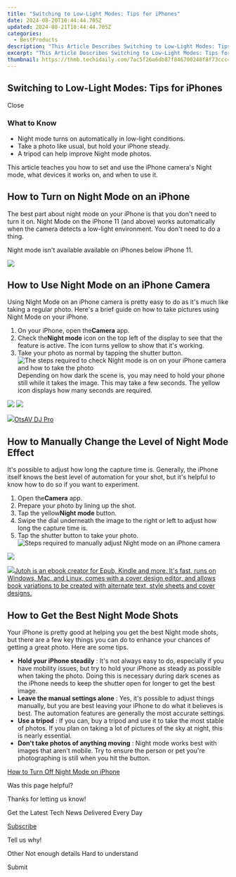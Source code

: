 ```yaml
---
title: "Switching to Low-Light Modes: Tips for iPhones"
date: 2024-08-20T10:44:44.705Z
updated: 2024-08-21T10:44:44.705Z
categories:
  - BestProducts
description: "This Article Describes Switching to Low-Light Modes: Tips for iPhones"
excerpt: "This Article Describes Switching to Low-Light Modes: Tips for iPhones"
thumbnail: https://thmb.techidaily.com/7ac5f26a6db87f846700248f8f73ccc48783db9e18aa51cea1cc573fd025f0cb.jpg
---
```


## Switching to Low-Light Modes: Tips for iPhones

Close 

###  What to Know

* Night mode turns on automatically in low-light conditions.
* Take a photo like usual, but hold your iPhone steady.
* A tripod can help improve Night mode photos.

 This article teaches you how to set and use the iPhone camera's Night mode, what devices it works on, and when to use it. 

##  How to Turn on Night Mode on an iPhone 

 The best part about night mode on your iPhone is that you don't need to turn it on. Night Mode on the iPhone 11 (and above) works automatically when the camera detects a low-light environment. You don't need to do a thing.

Night mode isn't available available on iPhones below iPhone 11.

<!-- affiliate ads begin -->
<a href="https://store.massmailsoftware.com/order/checkout.php?PRODS=2069351&QTY=1&AFFILIATE=108875&CART=1"><img src="https://secure.avangate.com/images/merchant/dc87c13749315c7217cdc4ac692e704c/banera_for_partners-24_%282%29.jpg" border="0"></a>
<!-- affiliate ads end -->
##  How to Use Night Mode on an iPhone Camera 

 Using Night Mode on an iPhone camera is pretty easy to do as it's much like taking a regular photo. Here's a brief guide on how to take pictures using Night Mode on your iPhone.

1. On your iPhone, open the**Camera** app.
2. Check the**Night mode** icon on the top left of the display to see that the feature is active. The icon turns yellow to show that it's working.
3. Take your photo as normal by tapping the shutter button.  
![The steps required to check Night mode is on on your iPhone camera and how to take the photo](https://www.lifewire.com/thmb/YcXQnWOzETeE-4mOmqlzbr0awkM=/1500x0/filters:no_upscale():max_bytes(150000):strip_icc():format(webp)/how-to-use-night-mode-on-an-iphone-camera-51181361-cc925c9e49d4437da821047e916958af.jpg)  
 Depending on how dark the scene is, you may need to hold your phone still while it takes the image. This may take a few seconds. The yellow icon displays how many seconds are required.
<!-- affiliate ads begin -->
<a href="https://shop.manycam.com/order/checkout.php?PRODS=17727588&QTY=1&AFFILIATE=108875&CART=1"><img src="https://secure.avangate.com/images/merchant/8230bea7d54bcdf99cdfe85cb07313d5/mcaffbanner600x500.png" border="0"></a>
<a href="https://shop.manycam.com/order/checkout.php?PRODS=17727588&QTY=1&AFFILIATE=108875&CART=1"><img src="https://secure.avangate.com/images/merchant/8230bea7d54bcdf99cdfe85cb07313d5/Affiliates_300x250px_valentinesday.png" border="0"></a>
<!-- affiliate ads end -->

<!-- affiliate ads begin -->
<a href="https://otszone.ots7.com/order/checkout.php?PRODS=4713321&QTY=1&AFFILIATE=108875&CART=1"><img src="https://green.ots7.com/screenshots/OtsAV/OtsAVDJ1.90-300x188.jpg" border="0">OtsAV DJ Pro</a>
<!-- affiliate ads end -->
##  How to Manually Change the Level of Night Mode Effect 

 It's possible to adjust how long the capture time is. Generally, the iPhone itself knows the best level of automation for your shot, but it's helpful to know how to do so if you want to experiment.

1. Open the**Camera** app.
2. Prepare your photo by lining up the shot.
3. Tap the yellow**Night mode** button.
4. Swipe the dial underneath the image to the right or left to adjust how long the capture time is.
5. Tap the shutter button to take your photo.  
![Steps required to manually adjust Night mode on an iPhone camera](https://www.lifewire.com/thmb/c00fzKP7bTW_FJgb8Jj8qKpL-Rk=/1500x0/filters:no_upscale():max_bytes(150000):strip_icc():format(webp)/how-to-use-night-mode-on-an-iphone-camera-51181362-b59811c2ca87454085706a97d4a459b0.jpg)

<!-- affiliate ads begin -->
<a href="https://secure.2checkout.com/order/checkout.php?PRODS=45152835&QTY=1&AFFILIATE=108875&CART=1"><img src="https://download.terabyteunlimited.com/banners/ad_800x450_d.jpg" border="0"></a>
<!-- affiliate ads end -->
<!-- affiliate ads begin -->
<a href="https://secure.2checkout.com/order/checkout.php?PRODS=4694919&QTY=1&AFFILIATE=108875&CART=1"><img src="https://secure.avangate.com/images/merchant/bccefcc1b1eee9eca3ae4f5c1a281482/products/jutoh-logo-1200x1600.jpg" border="0">Jutoh is an ebook creator for Epub, Kindle and more. It's fast, runs on Windows, Mac, and Linux, comes with a cover design editor, and allows book variations to be created with alternate text, style sheets and cover designs. </a>
<!-- affiliate ads end -->
##  How to Get the Best Night Mode Shots 

 Your iPhone is pretty good at helping you get the best Night mode shots, but there are a few key things you can do to enhance your chances of getting a great photo. Here are some tips.

* **Hold your iPhone steadily** : It's not always easy to do, especially if you have mobility issues, but try to hold your iPhone as steady as possible when taking the photo. Doing this is necessary during dark scenes as the iPhone needs to keep the shutter open for longer to get the best image.
* **Leave the manual settings alone** : Yes, it's possible to adjust things manually, but you are best leaving your iPhone to do what it believes is best. The automation features are generally the most accurate settings.
* **Use a tripod** : If you can, buy a tripod and use it to take the most stable of photos. If you plan on taking a lot of pictures of the sky at night, this is nearly essential.
* **Don't take photos of anything moving** : Night mode works best with images that aren't mobile. Try to ensure the person or pet you're photographing is still when you hit the button.

[ How to Turn Off Night Mode on iPhone ](https://www.lifewire.com/turn-off-night-mode-on-iphone-5213594) 

Was this page helpful?

Thanks for letting us know!

 Get the Latest Tech News Delivered Every Day

[ Subscribe ](https://www.lifewire.com/#) 

Tell us why!

 Other  Not enough details  Hard to understand 

 Submit 

<ins class="adsbygoogle"
     style="display:block"
     data-ad-format="autorelaxed"
     data-ad-client="ca-pub-7571918770474297"
     data-ad-slot="1223367746"></ins>



<ins class="adsbygoogle"
     style="display:block"
     data-ad-client="ca-pub-7571918770474297"
     data-ad-slot="8358498916"
     data-ad-format="auto"
     data-full-width-responsive="true"></ins>


